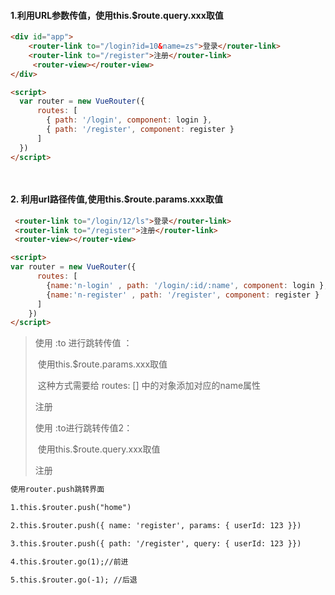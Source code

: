 

#### 1.利用URL参数传值，使用this.$route.query.xxx取值

```html
<div id="app">
	<router-link to="/login?id=10&name=zs">登录</router-link>
	<router-link to="/register">注册</router-link>
     <router-view></router-view>
</div>

<script>
  var router = new VueRouter({
      routes: [
        { path: '/login', component: login },
        { path: '/register', component: register }
      ]
  })   
</script>

 
```
#### 2. 利用url路径传值,使用this.$route.params.xxx取值

```html
 <router-link to="/login/12/ls">登录</router-link>
 <router-link to="/register">注册</router-link>
 <router-view></router-view>

<script>
var router = new VueRouter({
      routes: [
        {name:'n-login' , path: '/login/:id/:name', component: login },
        {name:'n-register' , path: '/register', component: register }
      ]
    })
</script>
```

> 
>
> 使用  :to 进行跳转传值 ：
>
> ​	使用this.$route.params.xxx取值
>
> ​        这种方式需要给 routes: [] 中的对象添加对应的name属性
>
> ​	<router-link :to="{ name: 'n-login', params: { userId: 1111}}">注册</router-link>
>
>  使用 :to进行跳转传值2：
>
> ​	使用this.$route.query.xxx取值
>
> ​	<router-link :to="{ path: '/register', query: { userId: 123 }}">注册</router-link>
>
> 

```html
使用router.push跳转界面

1.this.$router.push("home")

2.this.$router.push({ name: 'register', params: { userId: 123 }})

3.this.$router.push({ path: '/register', query: { userId: 123 }})

4.this.$router.go(1);//前进

5.this.$router.go(-1); //后退

```



